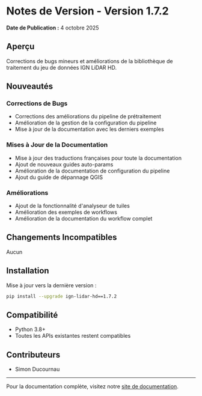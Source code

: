 # Notes de Version - Version 1.7.2

**Date de Publication :** 4 octobre 2025

## Aperçu

Corrections de bugs mineurs et améliorations de la bibliothèque de traitement du jeu de données IGN LiDAR HD.

## Nouveautés

### Corrections de Bugs

- Corrections des améliorations du pipeline de prétraitement
- Amélioration de la gestion de la configuration du pipeline
- Mise à jour de la documentation avec les derniers exemples

### Mises à Jour de la Documentation

- Mise à jour des traductions françaises pour toute la documentation
- Ajout de nouveaux guides auto-params
- Amélioration de la documentation de configuration du pipeline
- Ajout du guide de dépannage QGIS

### Améliorations

- Ajout de la fonctionnalité d'analyseur de tuiles
- Amélioration des exemples de workflows
- Amélioration de la documentation du workflow complet

## Changements Incompatibles

Aucun

## Installation

Mise à jour vers la dernière version :

```bash
pip install --upgrade ign-lidar-hd==1.7.2
```

## Compatibilité

- Python 3.8+
- Toutes les APIs existantes restent compatibles

## Contributeurs

- Simon Ducournau

---

Pour la documentation complète, visitez notre [site de documentation](https://sducournau.github.io/IGN_LIDAR_HD_DATASET/).
